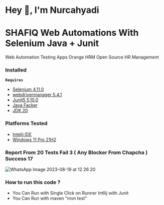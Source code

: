 # Hey 👋, I'm Nurcahyadi
# SHAFIQ Web Automations With Selenium Java + Junit
Web Automation Testing Apps Orange HRM Open Source HR Management

### Installed
**`Requires`**
- [Selenium 4.11.0 ](https://mvnrepository.com/artifact/org.seleniumhq.selenium/selenium-java/4.11.0)
- [webdrivermanager 5.4.1](https://mvnrepository.com/artifact/io.github.bonigarcia/webdrivermanager/5.4.1)
- [Junit5  5.10.0](https://mvnrepository.com/artifact/org.junit.jupiter/junit-jupiter-api/5.10.0)
- [Java Facker](https://github.com/DiUS/java-faker)
- [JDK 20](https://www.oracle.com/id/java/technologies/downloads/)

### Platforms Tested
- [Intelij IDE](https://www.jetbrains.com/idea/download/?section=windows)
- [Windows 11 Pro 21H2](https://www.microsoft.com/en-gb/software-download/windows11)

### Report From 20 Tests Fail 3 ( Any Blocker From Chapcha ) Success 17
![WhatsApp Image 2023-08-19 at 12 26 20](https://github.com/callmencah/ShafiqWebAutomations/assets/29263027/7fa1b348-8924-42a3-a8fd-472085511c86)


### How to run this code ? 
- You Can Run with Single Click on Runner Intllij with Junit
- You Can Run with maven "mvn test"
